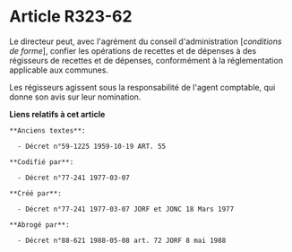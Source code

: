 # Article R323-62

Le directeur peut, avec l'agrément du conseil d'administration [*conditions de forme*], confier les opérations de recettes et
de dépenses à des régisseurs de recettes et de dépenses, conformément à la réglementation applicable aux communes.

Les régisseurs agissent sous la responsabilité de l'agent comptable, qui donne son avis sur leur nomination.

**Liens relatifs à cet article**

	**Anciens textes**:

	  - Décret n°59-1225 1959-10-19 ART. 55

	**Codifié par**:

	  - Décret n°77-241 1977-03-07

	**Créé par**:

	  - Décret n°77-241 1977-03-07 JORF et JONC 18 Mars 1977

	**Abrogé par**:

	  - Décret n°88-621 1988-05-08 art. 72 JORF 8 mai 1988
